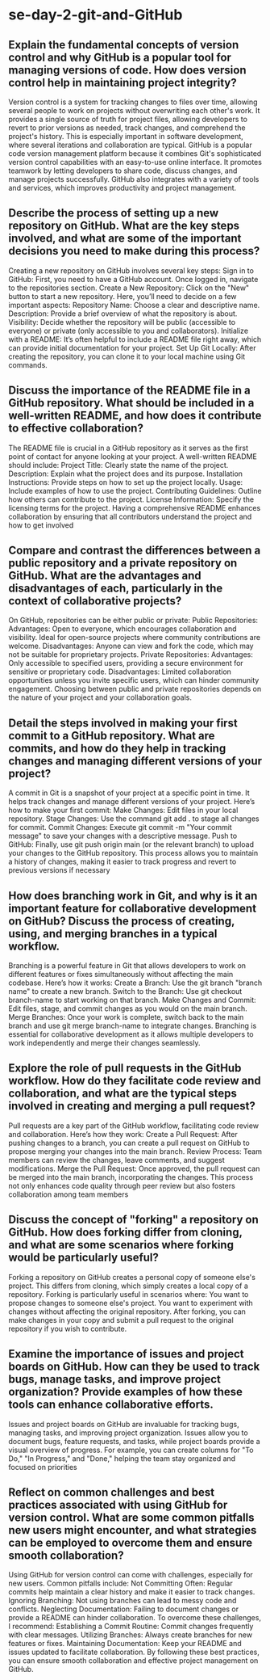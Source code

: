 # se-day-2-git-and-GitHub
## Explain the fundamental concepts of version control and why GitHub is a popular tool for managing versions of code. How does version control help in maintaining project integrity?

Version control is a system for tracking changes to files over time, allowing several people to work on projects without overwriting each other's work. It provides a single source of truth for project files, allowing developers to revert to prior versions as needed, track changes, and comprehend the project's history. This is especially important in software development, where several iterations and collaboration are typical.
GitHub is a popular code version management platform because it combines Git's sophisticated version control capabilities with an easy-to-use online interface. It promotes teamwork by letting developers to share code, discuss changes, and manage projects successfully. GitHub also integrates with a variety of tools and services, which improves productivity and project management.

## Describe the process of setting up a new repository on GitHub. What are the key steps involved, and what are some of the important decisions you need to make during this process?

Creating a new repository on GitHub involves several key steps:
  Sign in to GitHub: First, you need to have a GitHub account. Once logged in, navigate to the repositories section.
  Create a New Repository: Click on the "New" button to start a new repository. Here, you’ll need to decide on a few important aspects:
  Repository Name: Choose a clear and descriptive name.
  Description: Provide a brief overview of what the repository is about.
  Visibility: Decide whether the repository will be public (accessible to everyone) or private (only accessible to you and collaborators).
  Initialize with a README: It’s often helpful to include a README file right away, which can provide initial documentation for your project.
  Set Up Git Locally: After creating the repository, you can clone it to your local machine using Git commands.

## Discuss the importance of the README file in a GitHub repository. What should be included in a well-written README, and how does it contribute to effective collaboration?

The README file is crucial in a GitHub repository as it serves as the first point of contact for anyone looking at your project. A well-written README should include:
Project Title: Clearly state the name of the project.
Description: Explain what the project does and its purpose.
Installation Instructions: Provide steps on how to set up the project locally.
Usage: Include examples of how to use the project.
Contributing Guidelines: Outline how others can contribute to the project.
License Information: Specify the licensing terms for the project.
Having a comprehensive README enhances collaboration by ensuring that all contributors understand the project and how to get involved

## Compare and contrast the differences between a public repository and a private repository on GitHub. What are the advantages and disadvantages of each, particularly in the context of collaborative projects?

On GitHub, repositories can be either public or private:
Public Repositories:
Advantages: Open to everyone, which encourages collaboration and visibility. Ideal for open-source projects where community contributions are welcome.
Disadvantages: Anyone can view and fork the code, which may not be suitable for proprietary projects.
Private Repositories:
Advantages: Only accessible to specified users, providing a secure environment for sensitive or proprietary code.
Disadvantages: Limited collaboration opportunities unless you invite specific users, which can hinder community engagement.
Choosing between public and private repositories depends on the nature of your project and your collaboration goals.

## Detail the steps involved in making your first commit to a GitHub repository. What are commits, and how do they help in tracking changes and managing different versions of your project?

A commit in Git is a snapshot of your project at a specific point in time. It helps track changes and manage different versions of your project. Here’s how to make your first commit:
Make Changes: Edit files in your local repository.
Stage Changes: Use the command git add . to stage all changes for commit.
Commit Changes: Execute git commit -m "Your commit message" to save your changes with a descriptive message.
Push to GitHub: Finally, use git push origin main (or the relevant branch) to upload your changes to the GitHub repository.
This process allows you to maintain a history of changes, making it easier to track progress and revert to previous versions if necessary

## How does branching work in Git, and why is it an important feature for collaborative development on GitHub? Discuss the process of creating, using, and merging branches in a typical workflow.

Branching is a powerful feature in Git that allows developers to work on different features or fixes simultaneously without affecting the main codebase. Here’s how it works:
Create a Branch: Use the git branch "branch name" to create a new branch.
Switch to the Branch: Use git checkout branch-name to start working on that branch.
Make Changes and Commit: Edit files, stage, and commit changes as you would on the main branch.
Merge Branches: Once your work is complete, switch back to the main branch and use git merge branch-name to integrate changes.
Branching is essential for collaborative development as it allows multiple developers to work independently and merge their changes seamlessly.

## Explore the role of pull requests in the GitHub workflow. How do they facilitate code review and collaboration, and what are the typical steps involved in creating and merging a pull request?

Pull requests are a key part of the GitHub workflow, facilitating code review and collaboration. Here’s how they work:
Create a Pull Request: After pushing changes to a branch, you can create a pull request on GitHub to propose merging your changes into the main branch.
Review Process: Team members can review the changes, leave comments, and suggest modifications.
Merge the Pull Request: Once approved, the pull request can be merged into the main branch, incorporating the changes.
This process not only enhances code quality through peer review but also fosters collaboration among team members

## Discuss the concept of "forking" a repository on GitHub. How does forking differ from cloning, and what are some scenarios where forking would be particularly useful?

Forking a repository on GitHub creates a personal copy of someone else's project. This differs from cloning, which simply creates a local copy of a repository. Forking is particularly useful in scenarios where:
You want to propose changes to someone else's project.
You want to experiment with changes without affecting the original repository.
After forking, you can make changes in your copy and submit a pull request to the original repository if you wish to contribute.

## Examine the importance of issues and project boards on GitHub. How can they be used to track bugs, manage tasks, and improve project organization? Provide examples of how these tools can enhance collaborative efforts.

Issues and project boards on GitHub are invaluable for tracking bugs, managing tasks, and improving project organization. Issues allow you to document bugs, feature requests, and tasks, while project boards provide a visual overview of progress. For example, you can create columns for "To Do," "In Progress," and "Done," helping the team stay organized and focused on priorities

## Reflect on common challenges and best practices associated with using GitHub for version control. What are some common pitfalls new users might encounter, and what strategies can be employed to overcome them and ensure smooth collaboration?

Using GitHub for version control can come with challenges, especially for new users. Common pitfalls include:
Not Committing Often: Regular commits help maintain a clear history and make it easier to track changes.
Ignoring Branching: Not using branches can lead to messy code and conflicts.
Neglecting Documentation: Failing to document changes or provide a README can hinder collaboration.
To overcome these challenges, I recommend:
Establishing a Commit Routine: Commit changes frequently with clear messages.
Utilizing Branches: Always create branches for new features or fixes.
Maintaining Documentation: Keep your README and issues updated to facilitate collaboration.
By following these best practices, you can ensure smooth collaboration and effective project management on GitHub.
